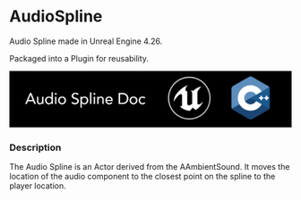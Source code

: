 # AudioSpline
Audio Spline made in Unreal Engine 4.26. 

Packaged into a Plugin for reusability.

![](Documentation/Images/Image01.PNG)

### Description
The Audio Spline is an Actor derived from the AAmbientSound.
It moves the location of the audio component to the closest point on the spline to the player location.
